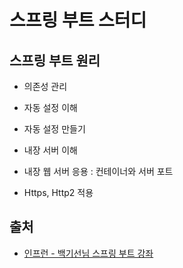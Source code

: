 # 스프링 부트 스터디
## 스프링 부트 원리
* 의존성 관리

* 자동 설정 이해

* 자동 설정 만들기
* 내장 서버 이해
* 내장 웹 서버 응용 : 컨테이너와 서버 포트
* Https, Http2 적용
## 출처
* [인프런 - 백기선님 스프링 부트 강좌](https://www.inflearn.com/course/%EC%8A%A4%ED%94%84%EB%A7%81%EB%B6%80%ED%8A%B8)